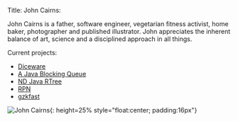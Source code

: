 Title: John Cairns:

John Cairns is a father, software engineer, vegetarian fitness activist, home baker, photographer and published illustrator.  John appreciates the inherent balance of art, science and a disciplined approach in all things.

Current projects:

* [Diceware](https://github.com/jac18281828/diceware)
* [A Java Blocking Queue](https://github.com/conversant/disruptor)
* [ND Java RTree](https://github.com/conversant/rtree)
* [RPN](https://github.com/jac18281828/rpn)
* [gzkfast](https://github.com/jac18281828/gzkfast)

![John Cairns]({static}/images/JCMarch2020bw.jpeg){: height=25% style="float:center; padding:16px"}
